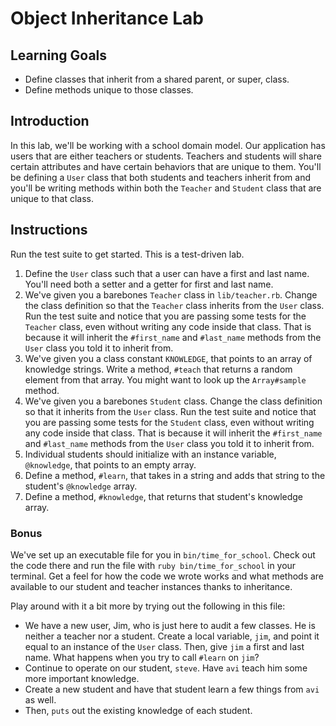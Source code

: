 # Object Inheritance Lab

## Learning Goals

- Define classes that inherit from a shared parent, or super, class. 
- Define methods unique to those classes. 

## Introduction

In this lab, we'll be working with a school domain model. Our application has users that are either teachers or students. Teachers and students will share certain attributes and have certain behaviors that are unique to them. You'll be defining a `User` class that both students and teachers inherit from and you'll be writing methods within both the `Teacher` and `Student` class that are unique to that class. 

## Instructions

Run the test suite to get started. This is a test-driven lab. 

1. Define the `User` class such that a user can have a first and last name. You'll need both a setter and a getter for first and last name. 
2. We've given you a barebones `Teacher` class in `lib/teacher.rb`. Change the class definition so that the `Teacher` class inherits from the `User` class. Run the test suite and notice that you are passing some tests for the `Teacher` class, even without writing any code inside that class. That is because it will inherit the `#first_name` and `#last_name` methods from the `User` class you told it to inherit from. 
3. We've given you a class constant `KNOWLEDGE`, that points to an array of knowledge strings. Write a method, `#teach` that returns a random element from that array. You might want to look up the `Array#sample` method. 
4. We've given you a barebones `Student` class. Change the class definition so that it inherits from the `User` class. Run the test suite and notice that you are passing some tests for the `Student` class, even without writing any code inside that class. That is because it will inherit the `#first_name` and `#last_name` methods from the `User` class you told it to inherit from. 
5. Individual students should initialize with an instance variable, `@knowledge`, that points to an empty array. 
6. Define a method, `#learn`, that takes in a string and adds that string to the student's `@knowledge` array. 
7. Define a method, `#knowledge`, that returns that student's knowledge array. 

### Bonus

We've set up an executable file for you in `bin/time_for_school`. Check out the code there and run the file with `ruby bin/time_for_school` in your terminal. Get a feel for how the code we wrote works and what methods are available to our student and teacher instances thanks to inheritance. 

Play around with it a bit more by trying out the following in this file:

* We have a new user, Jim, who is just here to audit a few classes. He is neither a teacher nor a student. Create a local variable, `jim`, and point it equal to an instance of the `User` class. Then, give `jim` a first and last name. What happens when you try to call `#learn` on `jim`?
* Continue to operate on our student, `steve`. Have `avi` teach him some more important knowledge. 
* Create a new student and have that student learn a few things from `avi` as well. 
* Then, `puts` out the existing knowledge of each student. 




